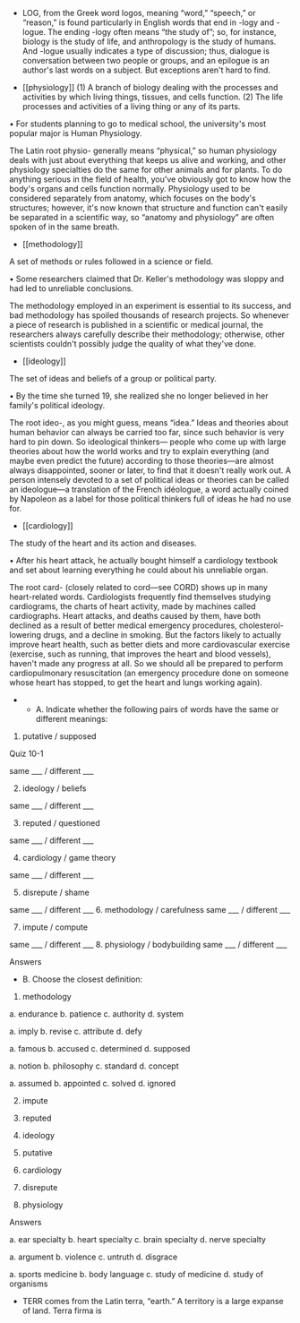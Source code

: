 - LOG, from the Greek word logos, meaning “word,” “speech,” or “reason,” is found particularly in
English  words  that  end  in  -logy  and  -logue.  The  ending  -logy  often  means  “the  study  of”;  so,  for
instance, biology is the study of life, and anthropology is the study of humans. And -logue  usually
indicates a type of discussion; thus, dialogue is conversation between two people or groups, and an
epilogue is an author's last words on a subject. But exceptions aren't hard to find.

- [[physiology]] 
  (1)  A  branch  of  biology  dealing  with  the  processes  and  activities  by
which living things, tissues, and cells function. (2) The life processes and activities of a living thing
or any of its parts. 

•  For  students  planning  to  go  to  medical  school,  the  university's  most  popular  major  is  Human
Physiology. 

The  Latin  root  physio-  generally  means  “physical,”  so  human  physiology  deals  with  just  about
everything  that  keeps  us  alive  and  working,  and  other  physiology  specialties  do  the  same  for  other
animals  and  for  plants.  To  do  anything  serious  in  the  field  of  health,  you've  obviously  got  to  know
how the body's organs and cells function normally. Physiology used to be considered separately from
anatomy, which focuses on the body's structures; however, it's now known that structure and function
can't easily be separated in a scientific way, so “anatomy and physiology” are often spoken of in the
same breath.

- [[methodology]] 

 A set of methods or rules followed in a science or field. 

•  Some  researchers  claimed  that  Dr.  Keller's  methodology  was  sloppy  and  had  led  to  unreliable
conclusions. 

The  methodology  employed  in  an  experiment  is  essential  to  its  success,  and  bad  methodology  has
spoiled thousands of research projects. So whenever a piece of research is published in a scientific
or  medical  journal,  the  researchers  always  carefully  describe  their  methodology;  otherwise,  other
scientists couldn't possibly judge the quality of what they've done.

- [[ideology]] 

 The set of ideas and beliefs of a group or political party. 

• By the time she turned 19, she realized she no longer believed in her family's political ideology. 

The  root  ideo-,  as  you  might  guess,  means  “idea.”  Ideas  and  theories  about  human  behavior  can
always be carried too far, since such behavior is very hard to pin down. So ideological thinkers—
people  who  come  up  with  large  theories  about  how  the  world  works  and  try  to  explain  everything
(and  maybe  even  predict  the  future)  according  to  those  theories—are  almost  always  disappointed,
sooner or later, to find that it doesn't really work out. A person intensely devoted to a set of political
ideas or theories can be called an ideologue—a translation of the French idéologue, a word actually
coined by Napoleon as a label for those political thinkers full of ideas he had no use for.

- [[cardiology]] 

 The study of the heart and its action and diseases. 

•  After  his  heart  attack,  he  actually  bought  himself  a  cardiology  textbook  and  set  about  learning
everything he could about his unreliable organ. 

The  root  card-  (closely  related  to  cord—see  CORD)  shows  up  in  many  heart-related  words.
Cardiologists frequently find themselves studying cardiograms, the charts of heart activity, made by
machines  called  cardiographs.  Heart  attacks,  and  deaths  caused  by  them,  have  both  declined  as  a
result of better medical emergency procedures, cholesterol-lowering drugs, and a decline in smoking.
But the factors likely to actually improve heart health, such as better diets and more cardiovascular
exercise  (exercise,  such  as  running,  that  improves  the  heart  and  blood  vessels),  haven't  made  any
progress  at  all.  So  we  should  all  be  prepared  to  perform  cardiopulmonary  resuscitation  (an
emergency procedure done on someone whose heart has stopped, to get the heart and lungs working
again).

- - A. Indicate whether the following pairs of words have the same or different meanings:
1. putative / supposed

Quiz 10-1

same ___ / different ___

2. ideology / beliefs

same ___ / different ___

3. reputed / questioned

same ___ / different ___

4. cardiology / game theory

same ___ / different ___

5. disrepute / shame

same ___ / different ___
6. methodology / carefulness
same ___ / different ___

7. impute / compute

same ___ / different ___
8. physiology / bodybuilding
same ___ / different ___

Answers

- B. Choose the closest definition:
1. methodology

a. endurance b. patience c. authority d. system

a. imply b. revise c. attribute d. defy

a. famous b. accused c. determined d. supposed

a. notion b. philosophy c. standard d. concept

a. assumed b. appointed c. solved d. ignored

2. impute

3. reputed

4. ideology

5. putative

6. cardiology

7. disrepute

8. physiology

Answers

a. ear specialty b. heart specialty c. brain specialty d. nerve specialty

a. argument b. violence c. untruth d. disgrace

a. sports medicine b. body language c. study of medicine d. study of organisms

- TERR  comes  from  the  Latin  terra,  “earth.”  A  territory  is  a  large  expanse  of  land.  Terra firma  is
